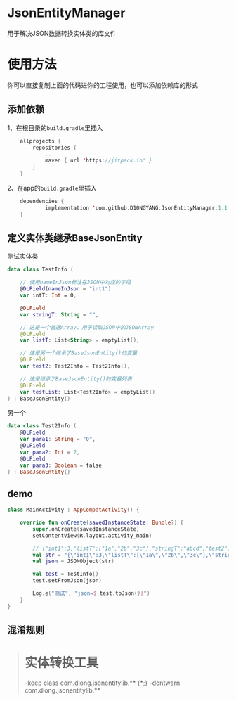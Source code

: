 # JsonEntityManager
 用于解决JSON数据转换实体类的库文件
# 使用方法
你可以直接复制上面的代码进你的工程使用，也可以添加依赖库的形式
## 添加依赖
1、在根目录的`build.gradle`里插入

```kotlin
	allprojects {
		repositories {
			...
			maven { url 'https://jitpack.io' }
		}
	}
```
2、在app的`build.gradle`里插入

```kotlin
	dependencies {
	        implementation 'com.github.D10NGYANG:JsonEntityManager:1.1'
	}
```
## 定义实体类继承BaseJsonEntity
测试实体类
```kotlin
data class TestInfo (

    // 使用nameInJson标注在JSON中对应的字段
    @DLField(nameInJson = "int1")
    var intT: Int = 0,

    @DLField
    var stringT: String = "",

    // 这是一个普通Array，用于读取JSON中的JSONArray
    @DLField
    var listT: List<String> = emptyList(),

    // 这是另一个继承了BaseJsonEntity()的变量
    @DLField
    var test2: Test2Info = Test2Info(),

    // 这是继承了BaseJsonEntity()的变量列表
    @DLField
    var testList: List<Test2Info> = emptyList()
) : BaseJsonEntity()
```
另一个
```kotlin
data class Test2Info (
    @DLField
    var para1: String = "0",
    @DLField
    var para2: Int = 2,
    @DLField
    var para3: Boolean = false
) : BaseJsonEntity()
```
## demo

```kotlin
class MainActivity : AppCompatActivity() {

    override fun onCreate(savedInstanceState: Bundle?) {
        super.onCreate(savedInstanceState)
        setContentView(R.layout.activity_main)

        // {"int1":3,"listT":["1a","2b","3c"],"stringT":"abcd","test2":{"para1":"efgh","para2":1234,"para3":true},"testList":[{"para1":"L0","para2":0,"para3":false},{"para1":"L1","para2":1,"para3":true}]}
        val str = "{\"int1\":3,\"listT\":[\"1a\",\"2b\",\"3c\"],\"stringT\":\"abcd\",\"test2\":{\"para1\":\"efgh\",\"para2\":1234,\"para3\":true},\"testList\":[{\"para1\":\"L0\",\"para2\":0,\"para3\":false},{\"para1\":\"L1\",\"para2\":1,\"para3\":true}]}"
        val json = JSONObject(str)

        val test = TestInfo()
        test.setFromJson(json)

        Log.e("测试", "json=${test.toJson()}")
    }
}
```
## 混淆规则

> # 实体转换工具
> -keep class com.dlong.jsonentitylib.** {*;}
> -dontwarn com.dlong.jsonentitylib.**
